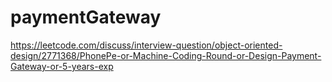 # paymentGateway
https://leetcode.com/discuss/interview-question/object-oriented-design/2771368/PhonePe-or-Machine-Coding-Round-or-Design-Payment-Gateway-or-5-years-exp
